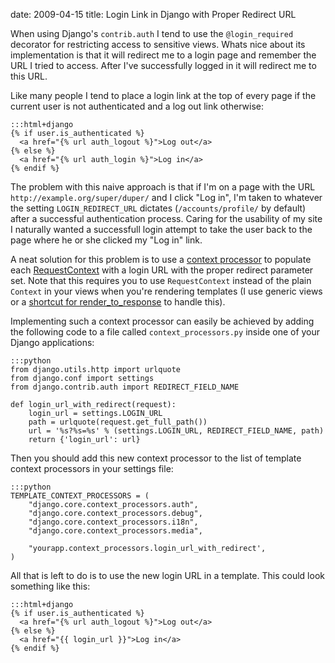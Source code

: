 date: 2009-04-15
title:  Login Link in Django with Proper Redirect URL

When using Django's `contrib.auth` I tend to use the `@login_required`
decorator for restricting access to sensitive views. Whats nice about
its implementation is that it will redirect me to a login page and remember
the URL I tried to access. After I've
successfully logged in it will redirect me to this URL.

Like many people I tend to place a login link at the top of every page if
the current user is not authenticated and a log out link otherwise:

    :::html+django
    {% if user.is_authenticated %}
      <a href="{% url auth_logout %}">Log out</a>
    {% else %}
      <a href="{% url auth_login %}">Log in</a>
    {% endif %}

The problem with this naive approach is that if I'm on a page with the
URL `http://example.org/super/duper/` and I click "Log in", I'm taken to
whatever the setting `LOGIN_REDIRECT_URL` dictates (`/accounts/profile/`
by default) after a successful authentication process. Caring for the
usability of my site I naturally wanted a successfull login attempt to
take the user back to the page where he or she clicked my "Log in" link.

A neat solution for this problem is to use a [context processor][con] to
populate each [RequestContext][req] with a login URL with the proper
redirect parameter set. Note that this requires you to use `RequestContext`
instead of the plain `Context` in your views when you're rendering
templates (I use generic views or a [shortcut for render_to_response][sho]
to handle this).

Implementing such a context processor can easily be achieved by adding the
following code to a file called `context_processors.py` inside one of your
Django applications:

    :::python
    from django.utils.http import urlquote
    from django.conf import settings
    from django.contrib.auth import REDIRECT_FIELD_NAME

    def login_url_with_redirect(request):
        login_url = settings.LOGIN_URL
        path = urlquote(request.get_full_path())
        url = '%s?%s=%s' % (settings.LOGIN_URL, REDIRECT_FIELD_NAME, path)
        return {'login_url': url}

Then you should add this new context processor to the list of template
context processors in your settings file:

    :::python
    TEMPLATE_CONTEXT_PROCESSORS = (
        "django.core.context_processors.auth",
        "django.core.context_processors.debug",
        "django.core.context_processors.i18n",
        "django.core.context_processors.media",

        "yourapp.context_processors.login_url_with_redirect',
    )

All that is left to do is to use the new login URL in a template. This could
look something like this:

    :::html+django
    {% if user.is_authenticated %}
      <a href="{% url auth_logout %}">Log out</a>
    {% else %}
      <a href="{{ login_url }}">Log in</a>
    {% endif %}

[req]: http://docs.djangoproject.com/en/dev/ref/templates/api/#subclassing-context-requestcontext
[con]: http://docs.djangoproject.com/en/dev/ref/settings/#setting-TEMPLATE_CONTEXT_PROCESSORS
[sho]: http://www.djangosnippets.org/snippets/3/
